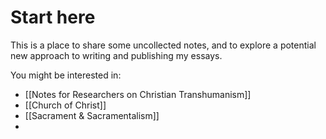 # Start here

This is a place to share some uncollected notes, and to explore a potential new approach to writing and publishing my essays.

You might be interested in:

- [[Notes for Researchers on Christian Transhumanism]]
- [[Church of Christ]]
- [[Sacrament & Sacramentalism]]
- 


